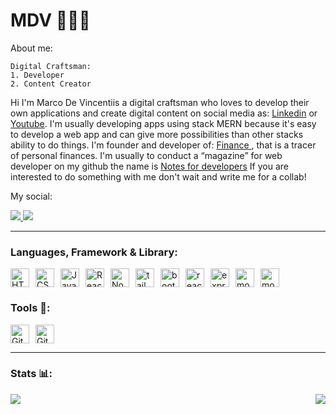 # MDV 👨🏻‍💻

About me:
```
Digital Craftsman: 
1. Developer  
2. Content Creator 
```

Hi I'm Marco De Vincentiis a digital craftsman who loves to develop their own applications and create digital content on social media as: <a href='https://www.linkedin.com/in/marco-de-vincentiis-98299a217'>Linkedin</a> or <a href='https://www.youtube.com/channel/UCscuBGgEOcb012T0QMDm4aQ'>Youtube</a>. I'm usually developing apps using stack MERN because it's easy to develop a web app and can give more possibilities than other stacks ability to do things.
I'm founder and developer of: <a href='https://financemdv.vercel.app/'> Finance </a>, that is a tracer of personal finances.
I'm usually to conduct a “magazine” for web developer on my github the name is <a href='https://github.com/Marco-MDV/notes-for-developer.git'>Notes for developers</a>
If you are interested to do something with me don't wait and write me for a collab!


My social:

<a href='https://www.youtube.com/channel/UCscuBGgEOcb012T0QMDm4aQ'>
    <img src='https://img.shields.io/badge/YouTube-FF0000?style=for-the-badge&logo=youtube&logoColor=white'>
</a>
<a href='https://www.linkedin.com/in/marco-de-vincentiis-98299a217'>
    <img src='https://img.shields.io/badge/LinkedIn-0077B5?style=for-the-badge&logo=linkedin&logoColor=white'>
</a>

---

### Languages, Framework & Library:

<img alt="HTML" width="30px" style="padding-right:10px;" src="https://cdn.jsdelivr.net/gh/devicons/devicon/icons/html5/html5-plain.svg" /><img alt="CSS" width="30px" style="padding-right:10px;" src="https://cdn.jsdelivr.net/gh/devicons/devicon/icons/css3/css3-plain.svg" /><img alt="JavaScript" width="30px" style="padding-right:10px;" src="https://cdn.jsdelivr.net/gh/devicons/devicon/icons/javascript/javascript-plain.svg" /><img alt="React" width="30px" style="padding-right:10px;" src="https://cdn.jsdelivr.net/gh/devicons/devicon/icons/react/react-original.svg" /><img alt="NodeJS" width="30px" style="padding-right:10px;" src="https://cdn.jsdelivr.net/gh/devicons/devicon/icons/nodejs/nodejs-original.svg" /><img alt='tailwind' width="30px" style="padding-right:10px;" src="https://cdn.jsdelivr.net/gh/devicons/devicon@latest/icons/tailwindcss/tailwindcss-original.svg" /><img alt='bootstrap' width="30px" style="padding-right:10px;" src="https://cdn.jsdelivr.net/gh/devicons/devicon@latest/icons/bootstrap/bootstrap-original.svg" /><img alt='reactbootstrap' width="30px" style="padding-right:10px;" src="https://cdn.jsdelivr.net/gh/devicons/devicon@latest/icons/reactbootstrap/reactbootstrap-original.svg" /><img alt='express' width="30px" style="padding-right:10px;" src="https://cdn.jsdelivr.net/gh/devicons/devicon@latest/icons/express/express-original.svg" /><img alt='mongodb' width="30px" style="padding-right:10px;" src="https://cdn.jsdelivr.net/gh/devicons/devicon@latest/icons/mongodb/mongodb-original.svg" /><img alt='mongoose' width="30px" style="padding-right:10px;" src="https://cdn.jsdelivr.net/gh/devicons/devicon@latest/icons/mongoose/mongoose-original.svg" />
            
                    

### Tools 🧰:
<img alt="GitHub" width="30px" style="padding-right:10px;" src="https://cdn.jsdelivr.net/gh/devicons/devicon/icons/github/github-original.svg" /><img alt="Git" width="30px" style="padding-right:10px;" src="https://cdn.jsdelivr.net/gh/devicons/devicon/icons/git/git-original.svg" />

---
### Stats 📊:

<a href="https://github.com/Marco-MDV/github-readme-stats" style="float: left;">
    <img src="https://github-readme-stats.vercel.app/api?username=Marco-MDV" />
  </a>

<a href="https://github.com/Marco-MDV/github-readme-stats" style="float: right;">
    <img src="https://github-readme-stats.vercel.app/api/top-langs/?username=Marco-MDV&layout=pie" />
  </a>
<div style="clear: both;"></div>